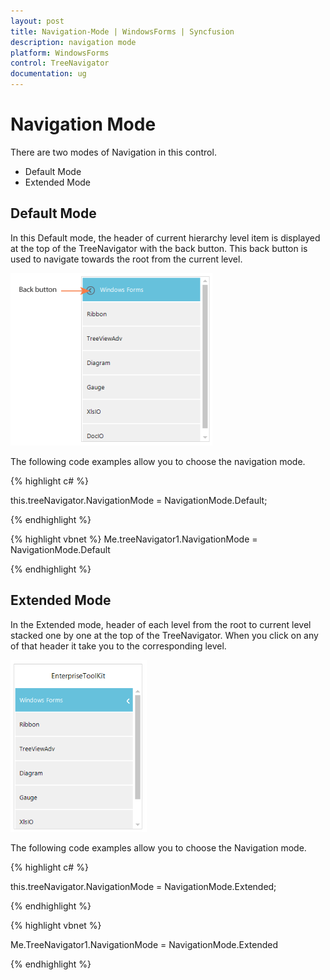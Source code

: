 ```yaml
---
layout: post
title: Navigation-Mode | WindowsForms | Syncfusion
description: navigation mode
platform: WindowsForms
control: TreeNavigator 
documentation: ug
---
```


# Navigation Mode

 There are two modes of Navigation in this control.

* Default Mode
* Extended Mode

## Default Mode


In this Default mode, the header of current hierarchy level item is displayed at the top of the TreeNavigator with the back button. This back button is used to navigate towards the root from the current level. 

![](Concept-and-Features_images/Concept-and-Features_img2.png)



The following code examples allow you to choose the navigation mode.

{% highlight c# %}

this.treeNavigator.NavigationMode = NavigationMode.Default;


{% endhighlight %}




{% highlight vbnet %}
Me.treeNavigator1.NavigationMode = NavigationMode.Default

{% endhighlight %}

## Extended Mode

In the Extended mode, header of each level from the root to current level stacked one by one at the top of the TreeNavigator.  When you click on any of that header it take you to the corresponding level. 

![](Concept-and-Features_images/Concept-and-Features_img3.png)



The following code examples allow you to choose the Navigation mode.

{% highlight c# %}

this.treeNavigator.NavigationMode = NavigationMode.Extended;

{% endhighlight %}



{% highlight vbnet %}

Me.TreeNavigator1.NavigationMode = NavigationMode.Extended

{% endhighlight %}
